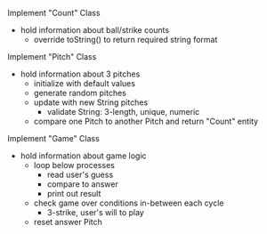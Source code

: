 Implement "Count" Class
- hold information about ball/strike counts
  * override toString() to return required string format

Implement "Pitch" Class
- hold information about 3 pitches
  * initialize with default values
  * generate random pitches
  * update with new String pitches
    * validate String: 3-length, unique, numeric
  * compare one Pitch to another Pitch and return "Count" entity

Implement "Game" Class
- hold information about game logic
  * loop below processes
    * read user's guess
    * compare to answer
    * print out result
  * check game over conditions in-between each cycle
    * 3-strike, user's will to play
  * reset answer Pitch